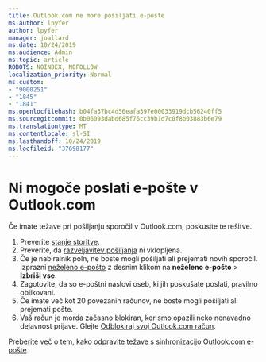```yaml
---
title: Outlook.com ne more pošiljati e-pošte
ms.author: lpyfer
author: lpyfer
manager: joallard
ms.date: 10/24/2019
ms.audience: Admin
ms.topic: article
ROBOTS: NOINDEX, NOFOLLOW
localization_priority: Normal
ms.custom:
- "9000251"
- "1845"
- "1841"
ms.openlocfilehash: b04fa37bc4d56eafa397e00033919dcb56240ff5
ms.sourcegitcommit: 0b06093dabd685f76cc39b1d7c0f8b03883b6e79
ms.translationtype: MT
ms.contentlocale: sl-SI
ms.lasthandoff: 10/24/2019
ms.locfileid: "37698177"
---
```

# <a name="unable-to-send-email-in-outlookcom"></a>Ni mogoče poslati e-pošte v Outlook.com

Če imate težave pri pošiljanju sporočil v Outlook.com, poskusite te rešitve.

1. Preverite [stanje storitve](https://go.microsoft.com/fwlink/p/?linkid=837482). 
2. Preverite, da [razveljavitev pošiljanja](https://outlook.live.com/mail/options/mail/messageContent/undoSend) ni vklopljena.
3. Če je nabiralnik poln, ne boste mogli pošiljati ali prejemati novih sporočil. Izprazni [neželeno e-pošto](https://outlook.live.com/mail/junkemail) z desnim klikom na **neželeno e-pošto** > **Izbriši vse**.
4. Zagotovite, da so e-poštni naslovi oseb, ki jih poskušate poslati, pravilno oblikovani.
5. Če imate več kot 20 povezanih računov, ne boste mogli pošiljati ali prejemati pošte.
6. Vaš račun je morda začasno blokiran, ker smo opazili neko nenavadno dejavnost prijave. Glejte [Odblokiraj svoj Outlook.com račun](https://support.office.com/article/f4ad2701-d166-4d8b-8a6a-9af2a1f8a4c4).

Preberite več o tem, kako [odpravite težave s sinhronizacijo Outlook.com e-pošte](https://support.office.com/article/d39e3341-8d79-4bf1-b3c7-ded602233642).
